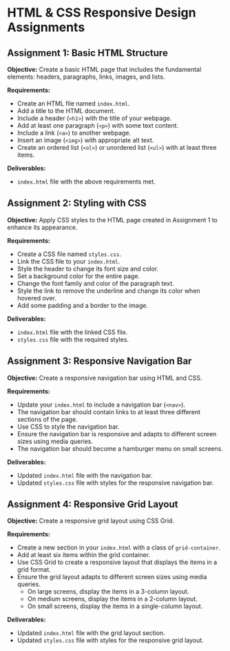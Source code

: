 # HTML & CSS Responsive Design Assignments

## Assignment 1: Basic HTML Structure
**Objective:** Create a basic HTML page that includes the fundamental elements: headers, paragraphs, links, images, and lists.

**Requirements:**
- Create an HTML file named `index.html`.
- Add a title to the HTML document.
- Include a header (`<h1>`) with the title of your webpage.
- Add at least one paragraph (`<p>`) with some text content.
- Include a link (`<a>`) to another webpage.
- Insert an image (`<img>`) with appropriate alt text.
- Create an ordered list (`<ol>`) or unordered list (`<ul>`) with at least three items.

**Deliverables:**
- `index.html` file with the above requirements met.

## Assignment 2: Styling with CSS
**Objective:** Apply CSS styles to the HTML page created in Assignment 1 to enhance its appearance.

**Requirements:**
- Create a CSS file named `styles.css`.
- Link the CSS file to your `index.html`.
- Style the header to change its font size and color.
- Set a background color for the entire page.
- Change the font family and color of the paragraph text.
- Style the link to remove the underline and change its color when hovered over.
- Add some padding and a border to the image.

**Deliverables:**
- `index.html` file with the linked CSS file.
- `styles.css` file with the required styles.

## Assignment 3: Responsive Navigation Bar
**Objective:** Create a responsive navigation bar using HTML and CSS.

**Requirements:**
- Update your `index.html` to include a navigation bar (`<nav>`).
- The navigation bar should contain links to at least three different sections of the page.
- Use CSS to style the navigation bar.
- Ensure the navigation bar is responsive and adapts to different screen sizes using media queries.
- The navigation bar should become a hamburger menu on small screens.

**Deliverables:**
- Updated `index.html` file with the navigation bar.
- Updated `styles.css` file with styles for the responsive navigation bar.

## Assignment 4: Responsive Grid Layout
**Objective:** Create a responsive grid layout using CSS Grid.

**Requirements:**
- Create a new section in your `index.html` with a class of `grid-container`.
- Add at least six items within the grid container.
- Use CSS Grid to create a responsive layout that displays the items in a grid format.
- Ensure the grid layout adapts to different screen sizes using media queries.
    - On large screens, display the items in a 3-column layout.
    - On medium screens, display the items in a 2-column layout.
    - On small screens, display the items in a single-column layout.

**Deliverables:**
- Updated `index.html` file with the grid layout section.
- Updated `styles.css` file with styles for the responsive grid layout.
